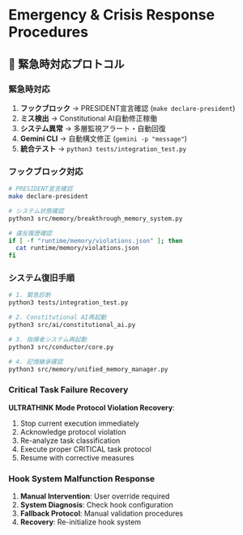 # Emergency & Crisis Response Procedures

## 🚨 緊急時対応プロトコル

### 緊急時対応
1. **フックブロック** → PRESIDENT宣言確認 (`make declare-president`)
2. **ミス検出** → Constitutional AI自動修正稼働
3. **システム異常** → 多層監視アラート・自動回復
4. **Gemini CLI** → 自動構文修正 (`gemini -p "message"`)
5. **統合テスト** → `python3 tests/integration_test.py`

### フックブロック対応
```bash
# PRESIDENT宣言確認
make declare-president

# システム状態確認
python3 src/memory/breakthrough_memory_system.py

# 違反履歴確認
if [ -f "runtime/memory/violations.json" ]; then
  cat runtime/memory/violations.json
fi
```

### システム復旧手順
```bash
# 1. 緊急診断
python3 tests/integration_test.py

# 2. Constitutional AI再起動
python3 src/ai/constitutional_ai.py

# 3. 指揮者システム再起動
python3 src/conductor/core.py

# 4. 記憶継承確認
python3 src/memory/unified_memory_manager.py
```

### Critical Task Failure Recovery
**ULTRATHINK Mode Protocol Violation Recovery**:
1. Stop current execution immediately
2. Acknowledge protocol violation
3. Re-analyze task classification
4. Execute proper CRITICAL task protocol
5. Resume with corrective measures

### Hook System Malfunction Response
1. **Manual Intervention**: User override required
2. **System Diagnosis**: Check hook configuration
3. **Fallback Protocol**: Manual validation procedures
4. **Recovery**: Re-initialize hook system